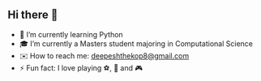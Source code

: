 ## Hi there 👋

<!--
**deepeshthekop/deepeshthekop** is a ✨ _special_ ✨ repository because its `README.md` (this file) appears on your GitHub profile.

Here are some ideas to get you started:

-->

- 🌱 I’m currently learning Python
- 🎓 I’m currently a Masters student majoring in Computational Science
- ✉️ How to reach me: deepeshthekop8@gmail.com
- ⚡ Fun fact: I love playing ⚽️,  🎸 and 🎮
